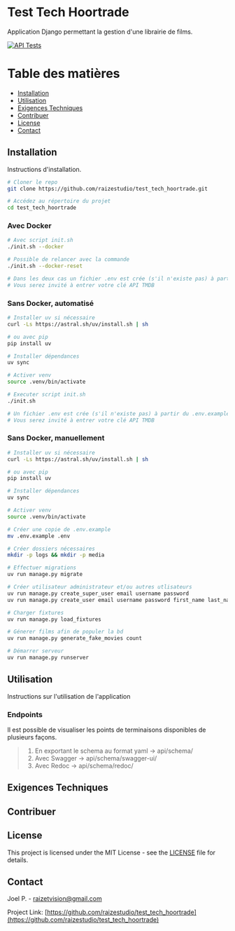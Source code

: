 # Test Tech Hoortrade

Application Django permettant la gestion d'une librairie de films.

[![API Tests](https://github.com/raizestudio/test_tech_hoortrade/actions/workflows/main.yml/badge.svg)](https://github.com/raizestudio/test_tech_hoortrade/actions/workflows/main.yml)

# Table des matières

- [Installation](#installation)
- [Utilisation](#utilisation)
- [Exigences Techniques](#exigences-techniques)
- [Contribuer](#contribuer)
- [License](#license)
- [Contact](#contact)

## Installation

Instructions d'installation.

```bash
# Cloner le repo
git clone https://github.com/raizestudio/test_tech_hoortrade.git

# Accédez au répertoire du projet
cd test_tech_hoortrade
```

### Avec Docker

```bash
# Avec script init.sh
./init.sh --docker

# Possible de relancer avec la commande
./init.sh --docker-reset

# Dans les deux cas un fichier .env est crée (s'il n'existe pas) à partir du .env.example
# Vous serez invité à entrer votre clé API TMDB
```

### Sans Docker, automatisé

```bash
# Installer uv si nécessaire
curl -Ls https://astral.sh/uv/install.sh | sh

# ou avec pip
pip install uv

# Installer dépendances
uv sync

# Activer venv
source .venv/bin/activate

# Executer script init.sh
./init.sh

# Un fichier .env est crée (s'il n'existe pas) à partir du .env.examplei
# Vous serez invité à entrer votre clé API TMDB
```

### Sans Docker, manuellement

```bash
# Installer uv si nécessaire
curl -Ls https://astral.sh/uv/install.sh | sh

# ou avec pip
pip install uv

# Installer dépendances
uv sync

# Activer venv
source .venv/bin/activate

# Créer une copie de .env.example
mv .env.example .env

# Créer dossiers nécessaires
mkdir -p logs && mkdir -p media

# Effectuer migrations
uv run manage.py migrate

# Créer utilisateur administrateur et/ou autres utlisateurs
uv run manage.py create_super_user email username password
uv run manage.py create_user email username password first_name last_name --date_of_birth --spectator

# Charger fixtures
uv run manage.py load_fixtures

# Génerer films afin de populer la bd
uv run manage.py generate_fake_movies count

# Démarrer serveur
uv run manage.py runserver
```

## Utilisation

Instructions sur l'utilisation de l'application

### Endpoints

Il est possible de visualiser les points de terminaisons disponibles de plusieurs façons.

> 1. En exportant le schema au format yaml -> api/schema/
> 2. Avec Swagger -> api/schema/swagger-ui/
> 3. Avec Redoc -> api/schema/redoc/

## Exigences Techniques

[comment]: <> (TODO)

## Contribuer

[comment]: <> (TODO)

## License

This project is licensed under the MIT License - see the [LICENSE](LICENSE) file for details.

## Contact

Joel P. - [raizetvision@gmail.com](mailto:joel.pinho16@icloud.com)

Project Link: [https://github.com/raizestudio/test_tech_hoortrade](https://github.com/raizestudio/test_tech_hoortrade)
